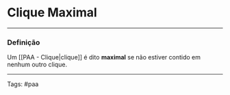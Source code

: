 
# Clique Maximal

---

### Definição

Um [[PAA - Clique|clique]] é dito **maximal** se não estiver contido em nenhum outro clique.

---

Tags: #paa

